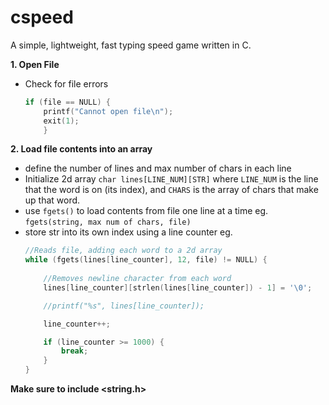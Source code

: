 # cspeed
A simple, lightweight, fast typing speed game written in C.

**1. Open File**
- Check for file errors 
	``` c
	if (file == NULL) {
		printf("Cannot open file\n");
		exit(1);
		}
	```

**2. Load file contents into an array**
- define the number of lines and max number of chars in each line  
- Initialize 2d array `char lines[LINE_NUM][STR]` where `LINE_NUM` is the line that the word is on (its index), and `CHARS` is the array of chars that make up that word. 
- use `fgets()` to load contents from file one line at a time eg. `fgets(string, max num of chars, file)`
- store str into its own index using a line counter eg.
	```c
	//Reads file, adding each word to a 2d array
    while (fgets(lines[line_counter], 12, file) != NULL) {
        
        //Removes newline character from each word
        lines[line_counter][strlen(lines[line_counter]) - 1] = '\0';

        //printf("%s", lines[line_counter]);

        line_counter++;

        if (line_counter >= 1000) {
            break;
        }
    }
	```
**Make sure to include <string.h>**
